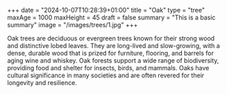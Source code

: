 +++
date = "2024-10-07T10:28:39+01:00"
title = "Oak"
type = "tree"
maxAge = 1000
maxHeight = 45
draft = false
summary = "This is a basic summary" 
image = "/images/trees/1.jpg"
+++

Oak trees are deciduous or evergreen trees known for their strong wood and distinctive lobed leaves. They are long-lived and slow-growing, with a dense, durable wood that is prized for furniture, flooring, and barrels for aging wine and whiskey. Oak forests support a wide range of biodiversity, providing food and shelter for insects, birds, and mammals. Oaks have cultural significance in many societies and are often revered for their longevity and resilience.
